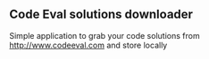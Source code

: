 Code Eval solutions downloader
------------------------------

Simple application to grab your code solutions from http://www.codeeval.com and store locally